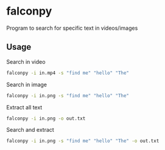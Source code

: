 # falconpy

Program to search for specific text in videos/images

## Usage

Search in video
```bash
falconpy -i in.mp4 -s "find me" "hello" "The"
```

Search in image
```bash
falconpy -i in.png -s "find me" "hello" "The"
```

Extract all text
```bash
falconpy -i in.png -o out.txt
```

Search and extract
```bash
falconpy -i in.png -s "find me" "hello" "The" -o out.txt
```